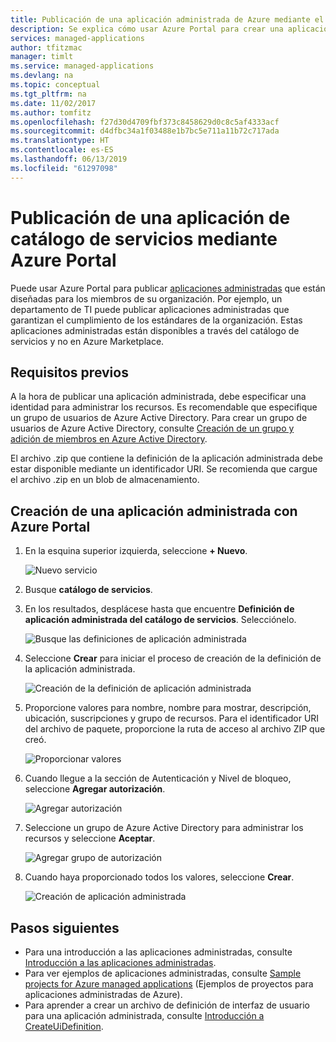 ```yaml
---
title: Publicación de una aplicación administrada de Azure mediante el portal | Microsoft Docs
description: Se explica cómo usar Azure Portal para crear una aplicación administrada de Azure diseñada para los miembros de su organización.
services: managed-applications
author: tfitzmac
manager: timlt
ms.service: managed-applications
ms.devlang: na
ms.topic: conceptual
ms.tgt_pltfrm: na
ms.date: 11/02/2017
ms.author: tomfitz
ms.openlocfilehash: f27d30d4709fbf373c8458629d0c8c5af4333acf
ms.sourcegitcommit: d4dfbc34a1f03488e1b7bc5e711a11b72c717ada
ms.translationtype: HT
ms.contentlocale: es-ES
ms.lasthandoff: 06/13/2019
ms.locfileid: "61297098"
---
```

# <a name="publish-a-service-catalog-application-through-azure-portal"></a>Publicación de una aplicación de catálogo de servicios mediante Azure Portal

Puede usar Azure Portal para publicar [aplicaciones administradas](overview.md) que están diseñadas para los miembros de su organización. Por ejemplo, un departamento de TI puede publicar aplicaciones administradas que garantizan el cumplimiento de los estándares de la organización. Estas aplicaciones administradas están disponibles a través del catálogo de servicios y no en Azure Marketplace.

## <a name="prerequisites"></a>Requisitos previos

A la hora de publicar una aplicación administrada, debe especificar una identidad para administrar los recursos. Es recomendable que especifique un grupo de usuarios de Azure Active Directory. Para crear un grupo de usuarios de Azure Active Directory, consulte [Creación de un grupo y adición de miembros en Azure Active Directory](../active-directory/fundamentals/active-directory-groups-create-azure-portal.md). 

El archivo .zip que contiene la definición de la aplicación administrada debe estar disponible mediante un identificador URI. Se recomienda que cargue el archivo .zip en un blob de almacenamiento. 

## <a name="create-managed-application-with-portal"></a>Creación de una aplicación administrada con Azure Portal

1. En la esquina superior izquierda, seleccione **+ Nuevo**.

   ![Nuevo servicio](./media/publish-portal/new.png)

1. Busque **catálogo de servicios**.

1. En los resultados, desplácese hasta que encuentre **Definición de aplicación administrada del catálogo de servicios**. Selecciónelo.

   ![Busque las definiciones de aplicación administrada](./media/publish-portal/select-managed-apps-definition.png)

1. Seleccione **Crear** para iniciar el proceso de creación de la definición de la aplicación administrada.

   ![Creación de la definición de aplicación administrada](./media/publish-portal/create-definition.png)

1. Proporcione valores para nombre, nombre para mostrar, descripción, ubicación, suscripciones y grupo de recursos. Para el identificador URI del archivo de paquete, proporcione la ruta de acceso al archivo ZIP que creó.

   ![Proporcionar valores](./media/publish-portal/fill-application-values.png)

1. Cuando llegue a la sección de Autenticación y Nivel de bloqueo, seleccione **Agregar autorización**.

   ![Agregar autorización](./media/publish-portal/add-authorization.png)

1. Seleccione un grupo de Azure Active Directory para administrar los recursos y seleccione **Aceptar**.

   ![Agregar grupo de autorización](./media/publish-portal/add-auth-group.png)

1. Cuando haya proporcionado todos los valores, seleccione **Crear**.

   ![Creación de aplicación administrada](./media/publish-portal/create-app.png)

## <a name="next-steps"></a>Pasos siguientes

* Para una introducción a las aplicaciones administradas, consulte [Introducción a las aplicaciones administradas](overview.md).
* Para ver ejemplos de aplicaciones administradas, consulte [Sample projects for Azure managed applications](sample-projects.md) (Ejemplos de proyectos para aplicaciones administradas de Azure).
* Para aprender a crear un archivo de definición de interfaz de usuario para una aplicación administrada, consulte [Introducción a CreateUiDefinition](create-uidefinition-overview.md).